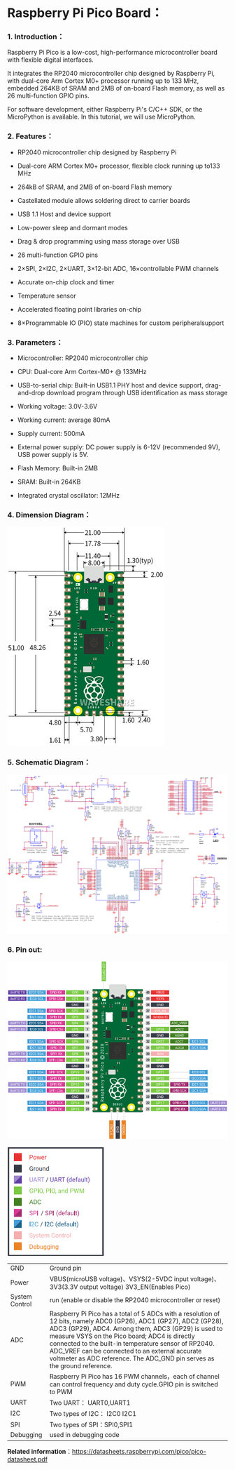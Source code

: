 # **Raspberry Pi Pico Board：**

### **1. Introduction：**

Raspberry Pi Pico is a low-cost, high-performance microcontroller board with flexible digital interfaces. 

It integrates the RP2040 microcontroller chip designed by Raspberry Pi, with dual-core Arm Cortex M0+ processor running up to 133 MHz, embedded 264KB of SRAM and 2MB of on-board Flash memory, as well as 26 multi-function GPIO pins. 

For software development, either Raspberry Pi's C/C++ SDK, or the MicroPython is available. In this tutorial, we will use MicroPython.



### **2. Features：**

  - RP2040 microcontroller chip designed by Raspberry Pi

  - Dual-core ARM Cortex M0+ processor, flexible clock running up to133 MHz
    
  - 264kB of SRAM, and 2MB of on-board Flash memory

  - Castellated module allows soldering direct to carrier boards

  - USB 1.1 Host and device support

  - Low-power sleep and dormant modes

  - Drag & drop programming using mass storage over USB

  - 26 multi-function GPIO pins

  - 2×SPI, 2×I2C, 2×UART, 3×12-bit ADC, 16×controllable PWM channels

  - Accurate on-chip clock and timer

  - Temperature sensor

  - Accelerated floating point libraries on-chip

  - 8×Programmable IO (PIO) state machines for custom peripheralsupport



### **3. Parameters：**

- Microcontroller: RP2040 microcontroller chip

- CPU: Dual-core Arm Cortex-M0+ @ 133MHz

- USB-to-serial chip: Built-in USB1.1 PHY host and device support, drag-and-drop download program through USB identification as mass storage

- Working voltage: 3.0V-3.6V

- Working current: average 80mA

- Supply current: 500mA

- External power supply: DC power supply is 6-12V (recommended 9V), USB power supply is 5V.

- Flash Memory: Built-in 2MB

- SRAM: Built-in 264KB

- Integrated crystal oscillator: 12MHz



### **4. Dimension Diagram：**

![](/media/38af7a27f3b12adccce407f568f51c92.png)

### **5. Schematic Diagram：**

![](/media/b327f750b39a3ed2db1c3e127edf12d8.png)

### **6. Pin out:**

![](/media/59e9b06497ffd329cbc61ed5d17d9a83.png)

![](/media/326433c17fd5dbaa51c01a9a88cb8706.png)

<table>
<tbody>
<tr class="odd">
<td>GND</td>
<td>Ground pin</td>
</tr>
<tr class="even">
<td>Power</td>
<td>VBUS(microUSB voltage)、VSYS(2-5VDC input voltage)、3V3(3.3V output voltage) 3V3_EN(Enables Pico)</td>
</tr>
<tr class="odd">
<td>System Control</td>
<td>run (enable or disable the RP2040 microcontroller or reset)</td>
</tr>
<tr class="even">
<td>ADC</td>
<td>Raspberry Pi Pico has a total of 5 ADCs with a resolution of 12 bits, namely ADC0 (GP26), ADC1 (GP27), ADC2 (GP28), ADC3 (GP29), ADC4. Among them, ADC3 (GP29) is used to measure VSYS on the Pico board; ADC4 is directly connected to the built-in temperature sensor of RP2040. ADC_VREF can be connected to an external accurate voltmeter as ADC reference. The ADC_GND pin serves as the ground reference.</td>
</tr>
<tr class="odd">
<td>PWM</td>
<td>Raspberry Pi Pico has 16 PWM channels，each of channel can control frequency and duty cycle.GPIO pin is switched to PWM</td>
</tr>
<tr class="even">
<td>UART</td>
<td>Two UART： UART0,UART1</td>
</tr>
<tr class="odd">
<td>I2C</td>
<td>Two types of I2C： I2C0 I2C1</td>
</tr>
<tr class="even">
<td>SPI</td>
<td>Two types of SPI：SPI0,SPI1</td>
</tr>
<tr class="odd">
<td>Debugging</td>
<td>used in debugging code</td>
</tr>
</tbody>
</table>


**Related information**：[<span class="underline">https://datasheets.raspberrypi.com/pico/pico-datasheet.pdf</span>](https://datasheets.raspberrypi.com/pico/pico-datasheet.pdf)

